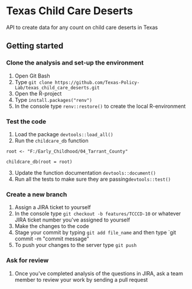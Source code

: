 # Texas Child Care Deserts

API to create data for any count on child care deserts in Texas

## Getting started

### Clone the analysis and set-up the environment

1. Open Git Bash
2. Type `git clone https://github.com/Texas-Policy-Lab/texas_child_care_deserts.git`
3. Open the R-project
4. Type `install.packages("renv")`
5. In the console type `renv::restore()` to create the local R-environment

### Test the code

1. Load the package `devtools::load_all()`
2. Run the `childcare_db` function
```{r}
root <- "F:/Early_Childhood/04_Tarrant_County"

childcare_db(root = root)
```
3. Update the function documentation `devtools::document()`
4. Run all the tests to make sure they are passing`devtools::test()`

### Create a new branch
1. Assign a JIRA ticket to yourself
2. In the console type `git checkout -b features/TCCCD-10` or whatever JIRA ticket number you've assigned to yourself
3. Make the changes to the code
4. Stage your commit by typing `git add file_name` and then type `git commit -m "commit message"
5. To push your changes to the server type `git push`

### Ask for review
1. Once you've completed analysis of the questions in JIRA, ask a team member to review your work by sending a pull request
